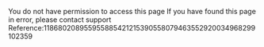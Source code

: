 You do not have permission to access this page If you have found this page in error, please contact support Reference:118680208955955885421215390558079463552920034968299102359